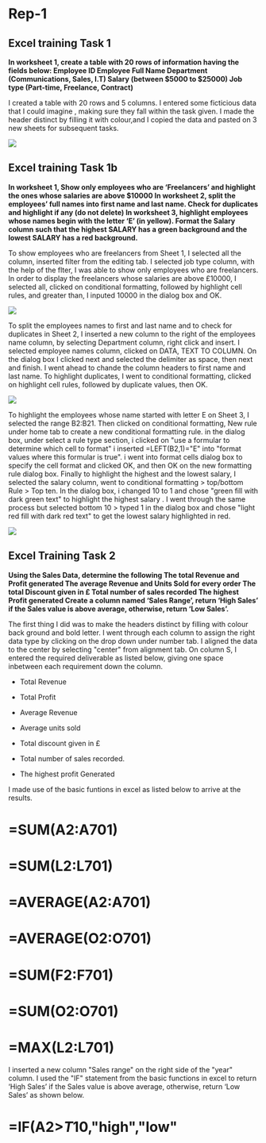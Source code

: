 # Rep-1


## Excel training Task 1

**In worksheet 1, create a table with 20 rows of information having the fields below: 
Employee ID
Employee Full Name
Department (Communications, Sales, I.T)
Salary (between $5000 to $25000)
Job type (Part-time, Freelance, Contract)**

I created a table with 20 rows and 5 columns. I entered some ficticious data that I could imagine , making sure they fall within the task given. I made the header distinct by filling it with colour,and I copied the data and pasted on 3 new sheets for subsequent tasks.

![](Sheet_0.PNG)

## Excel training Task 1b

**In worksheet 1, Show only employees who are ‘Freelancers’ and highlight the ones whose salaries are above $10000
In worksheet 2, split the employees’ full names into first name and last name. Check for duplicates and highlight if any (do not delete)
In worksheet 3, highlight employees whose names begin with the letter ‘E’ (in yellow). Format the Salary column such that the highest SALARY has a green background and the lowest SALARY has a red background.**

To show employees who are freelancers from Sheet 1, I selected all the column, inserted filter from the editing tab.  I selected job type column, with the help of the flter, I was able to show only employees who are freelancers. In order to display the freelancers whose salaries are above £10000, I selected all, clicked on conditional formatting, followed by highlight cell rules, and greater than, I inputed 10000 in the dialog box and OK.

![](Sheet_1.PNG)

To split the employees names to first and last name and to check for duplicates in Sheet 2, I inserted a new column to the right of the employees name column, by selecting Department column, right click and insert. I selected employee names column, clicked on DATA, TEXT TO COLUMN. On the dialog box I clicked next and selected the delimiter as space, then next and finish. I went ahead to chande the column headers to first name and last name. To highlight duplicates, I went to conditional formatting, clicked on highlight cell rules, followed by duplicate values, then OK.

![](Sheet_2.PNG)

To highlight the employees whose name started with letter E on Sheet 3, 
I selected the range B2:B21. Then clicked on conditional formatting, New rule under home tab to create a new conditional formatting rule. in the dialog box, under select a rule type section, i clicked on "use a formular to determine which cell to format" i inserted =LEFT(B2,1)="E" into "format values where  this formular is true". i went into format cells dialog box to specify the cell format and clicked OK, and then OK on the new formatting rule dialog box. Finally to highlight the highest and the lowest salary, I selected the salary column, went to conditional formatting > top/bottom Rule > Top ten. In the dialog box, i changed 10 to 1 and chose "green fill with dark green text" to highlight the highest salary . I went through the same process but selected bottom 10 > typed 1 in the dialog box and chose "light red fill with dark red text" to get the lowest salary highlighted in red.

![](Sheet_3.PNG)





## Excel Training Task 2

**Using the Sales Data, determine the following
The total Revenue and Profit generated
The average Revenue and Units Sold for every order
The total Discount given in £
Total number of sales recorded
The highest Profit generated
Create a column named ‘Sales Range’, return ‘High Sales’ if the Sales value is above average, otherwise, return ‘Low Sales’.**


The first thing I did was to make the headers distinct by filling with colour back ground and bold letter.
I went through each column to assign the right data type by clicking on the drop down under number tab.
I aligned the data to the center by selecting "center" from alignment tab.
On column S, I entered the required deliverable as listed below, giving one space inbetween each requirement down the column.

- Total Revenue

- Total Profit

- Average Revenue

- Average units sold

- Total discount given in £

- Total number of sales recorded.

- The highest profit Generated

I made use of the basic funtions in excel as listed below to arrive at the results. 

# =SUM(A2:A701)

# =SUM(L2:L701)

# =AVERAGE(A2:A701)

# =AVERAGE(O2:O701)

# =SUM(F2:F701)

# =SUM(O2:O701)

# =MAX(L2:L701)


I inserted a new column "Sales range" on the right side of the "year" column.
I used the "IF" statement from the basic functions in excel to return ‘High Sales’ if the Sales value is above average, otherwise, return ‘Low Sales’ as shown below.
# =IF(A2>$T$10,"high","low"







